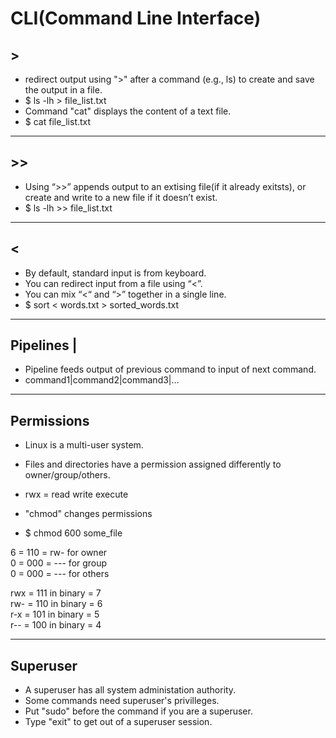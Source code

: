 # CLI(Command Line Interface)

## >  
- redirect output using ">" after a command (e.g., ls) to create and save the output in a file.  
- $ ls -lh > file_list.txt  
- Command "cat" displays the content of a text file.  
- $ cat file_list.txt  
<hr/>  

## >>
- Using “>>” appends output to an extising file(if it already exitsts), or create and write to a new file if it doesn’t exist.
- $ ls -lh >> file_list.txt  

<hr/>

## <
- By default, standard input is from keyboard.
- You can redirect input from a file using “<”.
- You can mix “<“ and “>” together in a single line.
- $ sort < words.txt > sorted_words.txt
<hr/>

## Pipelines |
- Pipeline feeds output of previous command to input of next command.
- command1|command2|command3|…
<hr/>

## Permissions 
- Linux is a multi-user system.
- Files and directories have a permission assigned differently to owner/group/others.
- rwx = read write execute
  
- "chmod" changes permissions
- $ chmod 600 some_file

6 = 110 = rw- for owner  
0 = 000 = --- for group  
0 = 000 = --- for others

rwx = 111 in binary = 7  
rw- = 110 in binary = 6  
r-x = 101 in binary = 5  
r-- = 100 in binary = 4  
<hr/>

## Superuser
- A superuser has all system administation authority.
- Some commands need superuser's privilleges.
- Put "sudo" before the command if you are a superuser.
- Type "exit" to get out of a superuser session. 
